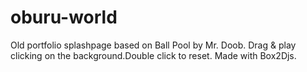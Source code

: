 # oburu-world
Old portfolio splashpage based on Ball Pool by Mr. Doob. Drag &amp; play clicking on the background.Double click to reset. Made with Box2Djs.
